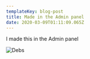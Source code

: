 ```yaml
---
templateKey: blog-post
title: Made in the Admin panel
date: 2020-03-09T01:11:09.065Z
---
```

I made this in the Admin panel



![Debs](/images/uploads/2014blondiegetty74285020_10030214.jpg "Debbie")